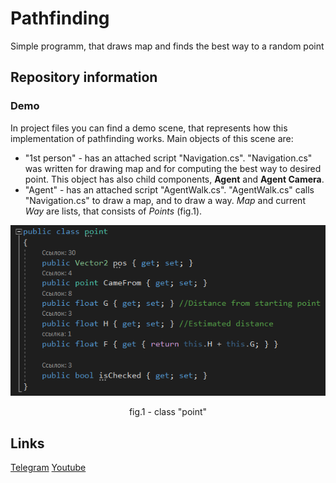 # Pathfinding

Simple programm, that draws map and finds the best way to a random point

## Repository information

### Demo
In project files you can find a demo scene, that represents how this implementation of pathfinding works. 
Main objects of this scene are:
* "1st person" - has an attached script "Navigation.cs". "Navigation.cs" was written for drawing map and for computing the best way to desired point. This object has also child components, **Agent** and **Agent Camera**.
* "Agent" - has an attached script "AgentWalk.cs". "AgentWalk.cs" calls "Navigation.cs" to draw a map, and to draw a way. *Map* and current *Way* are lists, that consists of *Points* (fig.1).
<p align="center"><img src="/GithubMedia/point.PNG" alt="point class"></p>
<p align="center">fig.1 - class "point"</p>

## Links

[Telegram] [Youtube]

[Youtube]: https://www.youtube.com/channel/UC3kV-wnqBE3Y2tdtdSrjvGQ
[Telegram]: https://t.me/exeersitus
